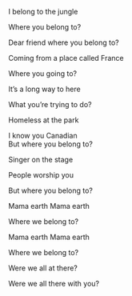 I belong to the jungle  

Where you belong to?  

Dear friend where you belong to?  

Coming from a place called France  

Where you going to?  

It’s a long way to here   

What you’re trying to do?   

Homeless at the park    

I know you Canadian  
But where you belong to?  

Singer on the stage  

People worship you  

But where you belong to?   

Mama earth   Mama earth   

Where we belong to?   

Mama earth   Mama earth   

Where we belong to?   

Were we all at there?   

Were we all there with you?   

